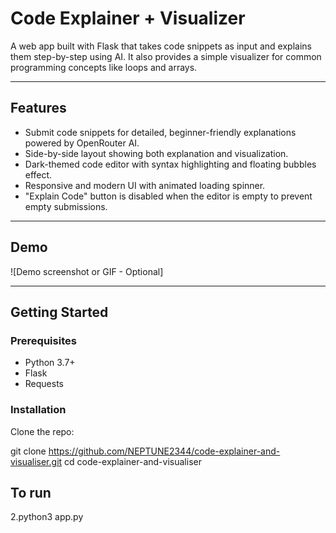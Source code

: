 # Code Explainer + Visualizer

A web app built with Flask that takes code snippets as input and explains them step-by-step using AI. It also provides a simple visualizer for common programming concepts like loops and arrays.

---

## Features

- Submit code snippets for detailed, beginner-friendly explanations powered by OpenRouter AI.
- Side-by-side layout showing both explanation and visualization.
- Dark-themed code editor with syntax highlighting and floating bubbles effect.
- Responsive and modern UI with animated loading spinner.
- "Explain Code" button is disabled when the editor is empty to prevent empty submissions.

---

## Demo

![Demo screenshot or GIF - Optional]

---

## Getting Started

### Prerequisites

- Python 3.7+
- Flask
- Requests

### Installation
Clone the repo:

git clone https://github.com/NEPTUNE2344/code-explainer-and-visualiser.git
cd code-explainer-and-visualiser
## To run
2.python3 app.py 

